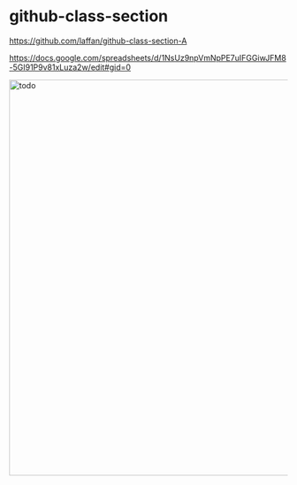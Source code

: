 # github-class-section
https://github.com/laffan/github-class-section-A

https://docs.google.com/spreadsheets/d/1NsUz9npVmNpPE7uIFGGiwJFM8-5GI91P9v81xLuza2w/edit#gid=0

<img width="717" alt="todo" src="https://github.com/laffan/github-class-section-A/assets/5421145/6fbe4fda-d7a1-4991-b43a-382f63145005">

